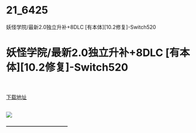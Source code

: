 # 21_6425
妖怪学院/最新2.0独立升补+8DLC [有本体][10.2修复]-Switch520
# 妖怪学院/最新2.0独立升补+8DLC [有本体][10.2修复]-Switch520
 <br/></br>
[下载地址](https://www.switch520.cc/article/6425 "下载地址")
<br/></br>

<p><span><strong><img src="https://ae01.alicdn.com/kf/U6faf92f30bb245b59711232c50c3be2dG.jpg"></strong></span></p>
<p></p>
<p><span><strong>————————————</strong></span></p>
